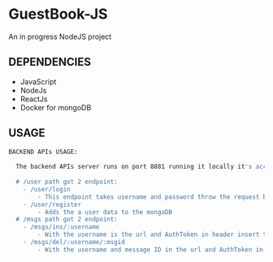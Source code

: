 # GuestBook-JS

An in progress NodeJS project

## DEPENDENCIES 
  - JavaScript
  - NodeJs
  - ReactJs
  - Docker for mongoDB
## USAGE

```sh
BACKEND APIs USAGE:
  
  The backend APIs server runs on port 8881 running it locally it's accessible throw http://localhost:3000/
  
  # /user path got 2 endpoint:
    - /user/login 
        - This endpoint takes username and password throw the request body and returns a decoded token to the frontend to be stored in the web local storage
    - /user/register
        - Adds the a user data to the mongoDB
  # /msgs path got 2 endpoint:
    - /msgs/ins/:username
        - With the username is the url and AuthToken in header insert the body.message into the mongoDB
    - /msgs/del/:username/:msgid
        - With the username and message ID in the url and AuthToken in the header delete the message that match the username and the message ID
```
    
